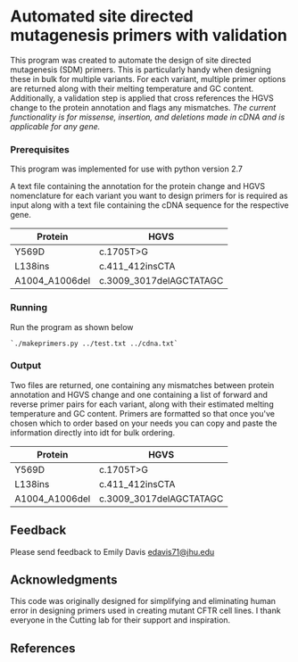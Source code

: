 # Automated site directed mutagenesis primers with validation

This program was created to automate the design of site directed mutagenesis (SDM) primers. This is particularly handy when designing these in bulk for multiple variants. For each variant, multiple primer options are returned along with their melting temperature and GC content. Additionally, a validation step is applied that cross references the HGVS change to the protein annotation and flags any mismatches. *The current functionality is for missense, insertion, and deletions made in cDNA and is applicable for any gene.*


### Prerequisites

This program was implemented for use with python version 2.7

A text file containing the annotation for the protein change and HGVS nomenclature for each variant you want to design primers for is required as input along with a text file containing the cDNA sequence for the respective gene. 


| Protein | HGVS |
| --- | --- |
| Y569D | c.1705T>G |
| L138ins | c.411_412insCTA |
| A1004_A1006del | c.3009_3017delAGCTATAGC |

### Running 

Run the program as shown below

```
`./makeprimers.py ../test.txt ../cdna.txt`
```

### Output

Two files are returned, one containing any mismatches between protein annotation and HGVS change and one containing a list of forward and reverse primer pairs for each variant, along with their estimated melting temperature and GC content. Primers are formatted so that once you've chosen which to order based on your needs you can copy and paste the information directly into idt for bulk ordering.


| Protein | HGVS | 
| --- | --- |
| Y569D | c.1705T>G |
| L138ins | c.411_412insCTA |
| A1004_A1006del | c.3009_3017delAGCTATAGC |

## Feedback

Please send feedback to Emily Davis
<edavis71@jhu.edu>


## Acknowledgments

This code was originally designed for simplifying and eliminating human error in designing primers used in creating mutant CFTR cell lines. I thank everyone in the Cutting lab for their support and inspiration. 

## References

